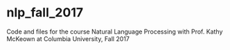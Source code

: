# nlp_fall_2017
Code and files for the course Natural Language Processing with Prof. Kathy McKeown at Columbia University, Fall 2017
